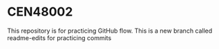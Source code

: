 # CEN48002
This repository is for practicing GitHub flow.
This is a new branch called readme-edits for practicing commits
